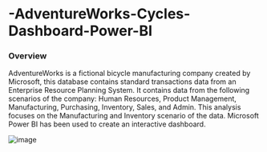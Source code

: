 # -AdventureWorks-Cycles-Dashboard-Power-BI
### Overview
AdventureWorks is a fictional bicycle manufacturing company created by Microsoft, this database contains standard transactions data from an Enterprise Resource Planning System. It contains data from the following scenarios of the company: Human Resources, Product Management, Manufacturing, Purchasing, Inventory, Sales, and Admin. This analysis focuses on the Manufacturing and Inventory scenario of the data. Microsoft Power BI has been used to create an interactive dashboard.

![image](https://github.com/user-attachments/assets/ce7aaeee-233f-4cc5-8467-140286d8527c)
